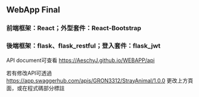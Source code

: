 ## WebApp Final

### 前端框架：React；外型套件：React-Bootstrap

### 後端框架：flask、flask_restful；登入套件：flask_jwt

API document可查看 https://AeschyJ.github.io/WEBAPP/api

若有修改API可透過 https://app.swaggerhub.com/apis/GRON3312/StrayAnimal/1.0.0 更改上方頁面，或在程式碼部分標註